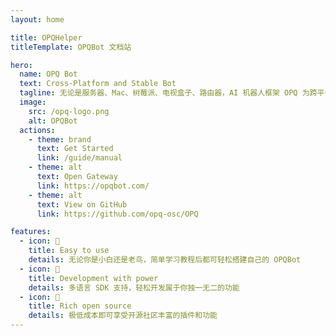 ```yaml
---
layout: home

title: OPQHelper
titleTemplate: OPQBot 文档站

hero:
  name: OPQ Bot
  text: Cross-Platform and Stable Bot
  tagline: 无论是服务器、Mac、树莓派、电视盒子、路由器，AI 机器人框架 OPQ 为跨平台而生，轻松应对，内置协程池，高效、稳定、迸发，提供 WebSocket，Web API，极低内存运行，稳定 0 崩溃
  image:
    src: /opq-logo.png
    alt: OPQBot
  actions:
    - theme: brand
      text: Get Started
      link: /guide/manual
    - theme: alt
      text: Open Gateway
      link: https://opqbot.com/
    - theme: alt
      text: View on GitHub
      link: https://github.com/opq-osc/OPQ

features:
  - icon: 🍭
    title: Easy to use
    details: 无论你是小白还是老鸟，简单学习教程后都可轻松搭建自己的 OPQBot
  - icon: 🚀
    title: Development with power
    details: 多语言 SDK 支持，轻松开发属于你独一无二的功能
  - icon: 🌈
    title: Rich open source
    details: 极低成本即可享受开源社区丰富的插件和功能
---
```


<IndexMounted />

<MicroApp />
